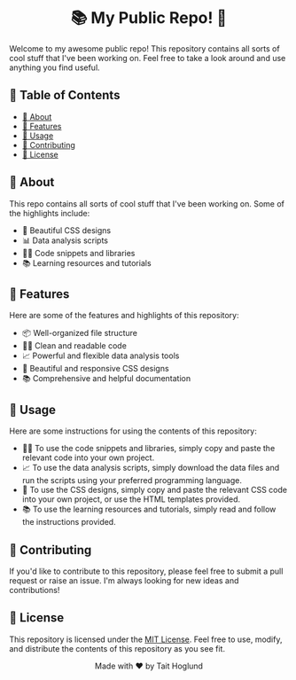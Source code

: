 
  <div align="center">
  <h1>📚 My Public Repo! 🚀</h1>
  </div>
  
  <p>Welcome to my awesome public repo! This repository contains all sorts of cool stuff that I've been working on. Feel free to take a look around and use anything you find useful.</p>

  <h2>📖 Table of Contents</h2>
  
  <div style="text-align: left;">
  <ul>
    <li><a href="#about">👋 About</a></li>
    <li><a href="#features">🎉 Features</a></li>
    <li><a href="#usage">🚀 Usage</a></li>
    <li><a href="#contributing">🤝 Contributing</a></li>
    <li><a href="#license">📝 License</a></li>
  </ul>
</div>

  <h2 id="about">👋 About</h2>

  <p>This repo contains all sorts of cool stuff that I've been working on. Some of the highlights include:</p>

  <ul>
    <li>🎨 Beautiful CSS designs</li>
    <li>📊 Data analysis scripts</li>
    <li>👩‍💻 Code snippets and libraries</li>
    <li>📚 Learning resources and tutorials</li>
  </ul>

  <h2 id="features">🎉 Features</h2>

  <p>Here are some of the features and highlights of this repository:</p>

  <ul>
    <li>📦 Well-organized file structure</li>
    <li>👩‍💻 Clean and readable code</li>
    <li>📈 Powerful and flexible data analysis tools</li>
    <li>🎨 Beautiful and responsive CSS designs</li>
    <li>📚 Comprehensive and helpful documentation</li>
  </ul>

  <h2 id="usage">🚀 Usage</h2>

  <p>Here are some instructions for using the contents of this repository:</p>

  <ul>
    <li>👩‍💻 To use the code snippets and libraries, simply copy and paste the relevant code into your own project.</li>
    <li>📈 To use the data analysis scripts, simply download the data files and run the scripts using your preferred programming language.</li>
    <li>🎨 To use the CSS designs, simply copy and paste the relevant CSS code into your own project, or use the HTML templates provided.</li>
    <li>📚 To use the learning resources and tutorials, simply read and follow the instructions provided.</li>
  </ul>

  <h2 id="contributing">🤝 Contributing</h2>

  <p>If you'd like to contribute to this repository, please feel free to submit a pull request or raise an issue. I'm always looking for new ideas and contributions!</p>

  <h2 id="license">📝 License</h2>

  <p>This repository is licensed under the <a href="https://opensource.org/licenses/MIT">MIT License</a>. Feel free to use, modify, and distribute the contents of this repository as you see fit.</p>

  <p align="center">Made with ❤️ by Tait Hoglund</p>
</div>
